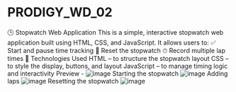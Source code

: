 # PRODIGY_WD_02
🕒 Stopwatch Web Application
This is a simple, interactive stopwatch web application built using HTML, CSS, and JavaScript. It allows users to:
✅ Start and pause time tracking
🔁 Reset the stopwatch
⏱ Record multiple lap times
📂 Technologies Used
HTML – to structure the stopwatch layout
CSS – to style the display, buttons, and layout
JavaScript – to manage timing logic and interactivity
Preview -
![image](https://github.com/user-attachments/assets/183a2971-6cd7-4c92-bc4f-1162b1d39818)
Starting the stopwatch
![image](https://github.com/user-attachments/assets/34742594-8330-416f-9cf6-daba32a4e145)
Adding laps
![image](https://github.com/user-attachments/assets/1ac6bd2e-f639-49e9-ac63-d550c30f5b25)
Resetting the stopwatch
![image](https://github.com/user-attachments/assets/5885f88a-24b9-43d5-86c2-d01f73939902)


